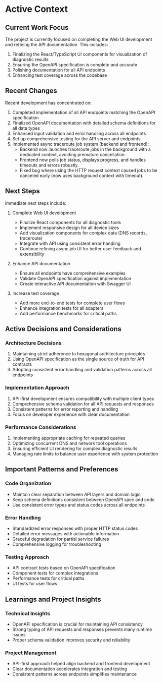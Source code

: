 # Active Context

## Current Work Focus

The project is currently focused on completing the Web UI development and refining the API documentation. This includes:

1. Finalizing the React/TypeScript UI components for visualization of diagnostic results
2. Ensuring the OpenAPI specification is complete and accurate
3. Polishing documentation for all API endpoints
4. Enhancing test coverage across the codebase

## Recent Changes

Recent development has concentrated on:

1. Completed implementation of all API endpoints matching the OpenAPI specification
2. Finalized OpenAPI documentation with detailed schema definitions for all data types
3. Enhanced input validation and error handling across all endpoints
4. Set up comprehensive testing for the API server and endpoints
5. Implemented async traceroute job system (backend and frontend):
   - Backend now launches traceroute jobs in the background with a dedicated context, avoiding premature cancellation.
   - Frontend now polls job status, displays progress, and handles timeouts and errors robustly.
   - Fixed bug where using the HTTP request context caused jobs to be canceled early (now uses background context with timeout).

## Next Steps

Immediate next steps include:

1. Complete Web UI development
   - Finalize React components for all diagnostic tools
   - Implement responsive design for all device sizes
   - Add visualization components for complex data (DNS records, traceroute)
   - Integrate with API using consistent error handling
   - Continue refining async job UI for better user feedback and extensibility

2. Enhance API documentation
   - Ensure all endpoints have comprehensive examples
   - Validate OpenAPI specification against implementation
   - Create interactive API documentation with Swagger UI

3. Increase test coverage
   - Add more end-to-end tests for complete user flows
   - Enhance integration tests for all adapters
   - Add performance benchmarks for critical paths

## Active Decisions and Considerations

### Architecture Decisions
1. Maintaining strict adherence to hexagonal architecture principles
2. Using OpenAPI specification as the single source of truth for API contracts
3. Adopting consistent error handling and validation patterns across all endpoints

### Implementation Approach
1. API-first development ensures compatibility with multiple client types
2. Comprehensive schema validation for all API requests and responses
3. Consistent patterns for error reporting and handling
4. Focus on developer experience with clear documentation

### Performance Considerations
1. Implementing appropriate caching for repeated queries
2. Optimizing concurrent DNS and network tool operations
3. Ensuring efficient UI rendering for complex diagnostic results
4. Managing rate limits to balance user experience with system protection

## Important Patterns and Preferences

### Code Organization
- Maintain clear separation between API layers and domain logic
- Keep schema definitions consistent between OpenAPI spec and code
- Use consistent error types and status codes across all endpoints

### Error Handling
- Standardized error responses with proper HTTP status codes
- Detailed error messages with actionable information
- Graceful degradation for partial service failures
- Comprehensive logging for troubleshooting

### Testing Approach
- API contract tests based on OpenAPI specification
- Component tests for complex integrations
- Performance tests for critical paths
- UI tests for user flows

## Learnings and Project Insights

### Technical Insights
- OpenAPI specification is crucial for maintaining API consistency
- Strong typing of API requests and responses prevents many runtime issues
- Proper schema validation improves security and reliability

### Project Management
- API-first approach helped align backend and frontend development
- Clear documentation accelerates integration and testing
- Consistent patterns across endpoints simplifies maintenance
